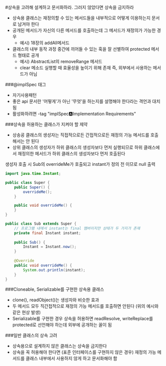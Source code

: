 #상속을 고려해 설계하고 문서화하라. 그러지 않았다면 상속을 금지하라

- 상속용 클래스는 재정의할 수 있는 메서드들을 내부적으로 어떻게 이용하는지 문서로 남겨야 한다
- 공개된 메서드가 자신의 다른 메서드를 호출하는데 그 메서드가 재정의가 가능한 경우
    - 예시) 18장의 addAll메서드
- 클래스의 내부 동작 과정 중간에 끼어들 수 있는 훅을 잘 선별하여 protected 메서드 형태로 공개
    - 예시) AbstractList의 removeRange 메서드
    - clear 메소드 실행할 때 효율성을 높이기 위해 존재 즉, 외부에서 사용하는 메서드가 아님

###@implSpec 태그
- 자기사용패턴
- 좋은 api 문서란 '어떻게'가 아닌 '무엇'을 하는지를 설명해야 한다라는 격언과 대치됨
- 활성화하려면 -tag "implSpec:a:Implementation Requirements"

###상속을 허용하는 클래스가 지켜야 할 제약
- 상송굥 클래스의 생성자는 직접적으로든 간접적으로든 재정의 가능 메서드를 호출해서는 안 된다
- 상위 클래스의 생성자가 하위 클래스의 생성자보다 먼저 실행되므로 
  하위 클래스에서 재정의한 메서드가 하위 클래스의 생성자보다 먼저 호출된다

생성자 호출 시 Sub의 overrideMe가 호출되고 instant가 정의 전 이므로 null 출력
```java
import java.time.Instant;

public class Super {
    public Super() {
        overrideMe();
    }

    public void overrideMe() {
    }
}

public class Sub extends Super {
    // 프로그램 내에서 instant는 final 멤버이지만 상태가 두 가지가 존재
    private final Instant instant;
    
    public Sub() {
        Instant = Instant.now();
    }
    
    @Override
    public void overrideMe() {
        System.out.println(instant);
    }
}
```
###Cloneable, Serializable를 구현한 상속용 클래스
- clone(), readObject()는 생성자와 비슷한 효과
- 두 메서드 모두 직간접적으로 재정의 가능 메서드를 호출하면 안된다 (위의 예시와 같은 현상 발생)
- Serializable를 구현한 경우 상속을 허용하면 readResolve, writeReplace를 protected로 선언해야 하는데 외부에 공개하는 꼴이 됨 

###일반 클래스의 상속 고려
- 상속용으로 설계하지 않은 클래스는 상속을 금지한다
- 상속을 꼭 허용해야 한다면 (표준 인터페이스를 구현하지 않은 경우) 재정의 가능 메서드를 클래스 내부에서 사용하지 않게 하고 문서화해야 함



